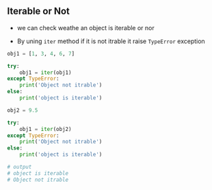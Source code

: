 ## Iterable or Not
- we can check weathe an object is iterable or nor

- By uning `iter` method if it is not itrable it raise `TypeError` exception

```python
obj1 = [1, 3, 4, 6, 7]

try:
    obj1 = iter(obj1)
except TypeError:
    print('Object not itrable')
else:
    print('object is iterable')

obj2 = 9.5

try:
    obj1 = iter(obj2)
except TypeError:
    print('Object not itrable')
else:
    print('object is iterable')

# output
# object is iterable
# Object not itrable
```